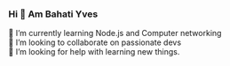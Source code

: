 ### Hi 👋 Am Bahati Yves

🌱 I’m currently learning Node.js and Computer networking <br>
👯 I’m looking to collaborate on passionate devs <br>
🤔 I’m looking for help with learning new things. <br>




